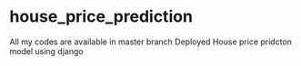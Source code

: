 # house_price_prediction
All my codes are available in master branch
Deployed House price pridcton model using django 

